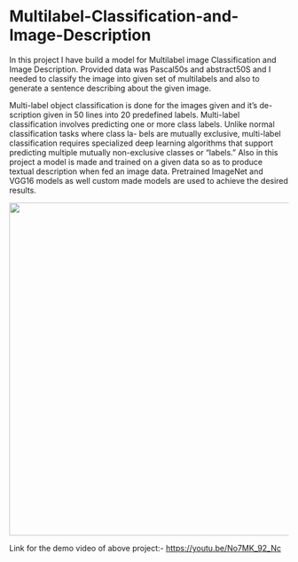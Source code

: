 # Multilabel-Classification-and-Image-Description

In this project I have build a model for Multilabel image Classification and Image Description. Provided data was Pascal50s and abstract50S and
I needed to classify the image into given set of multilabels and also to generate a
sentence describing about the given image.

Multi-label object classification is done for the images given and it’s de-
scription given in 50 lines into 20 predefined labels. Multi-label classification involves
predicting one or more class labels. Unlike normal classification tasks where class la-
bels are mutually exclusive, multi-label classification requires specialized deep learning
algorithms that support predicting multiple mutually non-exclusive classes or “labels.”
Also in this project a model is made and trained on a given data so as to produce
textual description when fed an image data. Pretrained ImageNet and VGG16 models
as well custom made models are used to achieve the desired results.

<img src="inventory/img.png" width="800" height="600">



Link for the demo video of above project:-
https://youtu.be/No7MK_92_Nc
